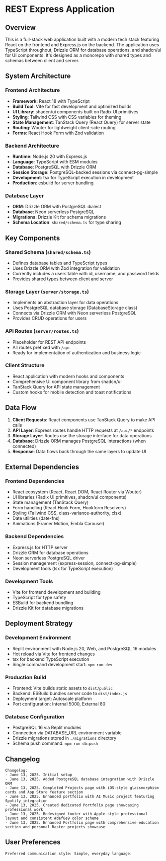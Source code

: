 # REST Express Application

## Overview

This is a full-stack web application built with a modern tech stack featuring React on the frontend and Express.js on the backend. The application uses TypeScript throughout, Drizzle ORM for database operations, and shadcn/ui for UI components. It's designed as a monorepo with shared types and schemas between client and server.

## System Architecture

### Frontend Architecture
- **Framework**: React 18 with TypeScript
- **Build Tool**: Vite for fast development and optimized builds
- **UI Library**: shadcn/ui components built on Radix UI primitives
- **Styling**: Tailwind CSS with CSS variables for theming
- **State Management**: TanStack Query (React Query) for server state
- **Routing**: Wouter for lightweight client-side routing
- **Forms**: React Hook Form with Zod validation

### Backend Architecture
- **Runtime**: Node.js 20 with Express.js
- **Language**: TypeScript with ESM modules
- **Database**: PostgreSQL with Drizzle ORM
- **Session Storage**: PostgreSQL-backed sessions via connect-pg-simple
- **Development**: tsx for TypeScript execution in development
- **Production**: esbuild for server bundling

### Database Layer
- **ORM**: Drizzle ORM with PostgreSQL dialect
- **Database**: Neon serverless PostgreSQL
- **Migrations**: Drizzle Kit for schema migrations
- **Schema Location**: `shared/schema.ts` for type sharing

## Key Components

### Shared Schema (`shared/schema.ts`)
- Defines database tables and TypeScript types
- Uses Drizzle ORM with Zod integration for validation
- Currently includes a users table with id, username, and password fields
- Provides shared types between client and server

### Storage Layer (`server/storage.ts`)
- Implements an abstraction layer for data operations
- Uses PostgreSQL database storage (DatabaseStorage class)
- Connects via Drizzle ORM with Neon serverless PostgreSQL
- Provides CRUD operations for users

### API Routes (`server/routes.ts`)
- Placeholder for REST API endpoints
- All routes prefixed with `/api`
- Ready for implementation of authentication and business logic

### Client Structure
- React application with modern hooks and components
- Comprehensive UI component library from shadcn/ui
- TanStack Query for API state management
- Custom hooks for mobile detection and toast notifications

## Data Flow

1. **Client Requests**: React components use TanStack Query to make API calls
2. **API Layer**: Express routes handle HTTP requests at `/api/*` endpoints
3. **Storage Layer**: Routes use the storage interface for data operations
4. **Database**: Drizzle ORM manages PostgreSQL interactions (when connected)
5. **Response**: Data flows back through the same layers to update UI

## External Dependencies

### Frontend Dependencies
- React ecosystem (React, React DOM, React Router via Wouter)
- UI libraries (Radix UI primitives, shadcn/ui components)
- State management (TanStack Query)
- Form handling (React Hook Form, Hookform Resolvers)
- Styling (Tailwind CSS, class-variance-authority, clsx)
- Date utilities (date-fns)
- Animations (Framer Motion, Embla Carousel)

### Backend Dependencies
- Express.js for HTTP server
- Drizzle ORM for database operations
- Neon serverless PostgreSQL driver
- Session management (express-session, connect-pg-simple)
- Development tools (tsx for TypeScript execution)

### Development Tools
- Vite for frontend development and building
- TypeScript for type safety
- ESBuild for backend bundling
- Drizzle Kit for database migrations

## Deployment Strategy

### Development Environment
- Replit environment with Node.js 20, Web, and PostgreSQL 16 modules
- Hot reload via Vite for frontend changes
- tsx for backend TypeScript execution
- Single command development start: `npm run dev`

### Production Build
- Frontend: Vite builds static assets to `dist/public`
- Backend: ESBuild bundles server code to `dist/index.js`
- Deployment target: Autoscale platform
- Port configuration: Internal 5000, External 80

### Database Configuration
- PostgreSQL 16 via Replit modules
- Connection via DATABASE_URL environment variable
- Drizzle migrations stored in `./migrations` directory
- Schema push command: `npm run db:push`

## Changelog

```
Changelog:
- June 13, 2025. Initial setup
- June 13, 2025. Added PostgreSQL database integration with Drizzle ORM
- June 13, 2025. Completed Projects page with iOS-style glassmorphism cards and App Store feature section
- June 13, 2025. Enhanced portfolio with AI Music project featuring Spotify integration
- June 13, 2025. Created dedicated Portfolio page showcasing professional work
- June 13, 2025. Redesigned footer with Apple-style professional layout and consistent #def8e9 color scheme
- June 13, 2025. Enhanced Portfolio page with comprehensive education section and personal Raster projects showcase
```

## User Preferences

```
Preferred communication style: Simple, everyday language.
```